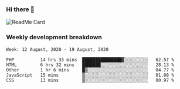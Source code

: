 ### Hi there 👋

<!--
**itzcy/itzcy** is a ✨ _special_ ✨ repository because its `README.md` (this file) appears on your GitHub profile.

Here are some ideas to get you started:

- 🔭 I’m currently working on ...
- 🌱 I’m currently learning ...
- 👯 I’m looking to collaborate on ...
- 🤔 I’m looking for help with ...
- 💬 Ask me about ...
- 📫 How to reach me: ...
- 😄 Pronouns: ...
- ⚡ Fun fact: ...
-->
![ReadMe Card](https://github-readme-stats.vercel.app/api?username=itzcy&show_icons=true&title_color=2d3198&icon_color=797cb8&text_color=24292e&bg_color=f6f8fa)

### Weekly development breakdown
<!--START_SECTION:waka-->
```text
Week: 12 August, 2020 - 19 August, 2020

PHP          14 hrs 33 mins  ███████████████▓░░░░░░░░░   62.57 % 
HTML         6 hrs 32 mins   ███████░░░░░░░░░░░░░░░░░░   28.13 % 
Other        1 hr 6 mins     █▒░░░░░░░░░░░░░░░░░░░░░░░   04.77 % 
JavaScript   15 mins         ▒░░░░░░░░░░░░░░░░░░░░░░░░   01.08 % 
CSS          13 mins         ▒░░░░░░░░░░░░░░░░░░░░░░░░   00.97 % 
```
<!--END_SECTION:waka-->
